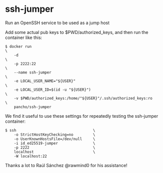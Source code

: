 # ssh-jumper
Run an OpenSSH service to be used as a jump host

Add some actual pub keys to $PWD/authorized_keys, 
and then run the container like this:
```console
$ docker run                                                            \
    -d                                                                  \
    -p 2222:22                                                          \
    --name ssh-jumper                                                   \
    -e LOCAL_USER_NAME="${USER}"                                        \
    -e LOCAL_USER_ID=$(id -u "${USER}")                                 \
    -v $PWD/authorized_keys:/home/"${USER}"/.ssh/authorized_keys:ro     \
    pancho/ssh-jumper
```

We find it useful to use these settings for repeatedly testing the ssh-jumper container:
```console
$ ssh                                   \
    -o StrictHostKeyChecking=no         \
    -o UserKnownHostsFile=/dev/null     \
    -i id_ed25519-jumper                \
    -p 2222                             \
    localhost                           \
    -W localhost:22
```

Thanks a lot to Raúl Sánchez @rawmind0 for his assistance!
